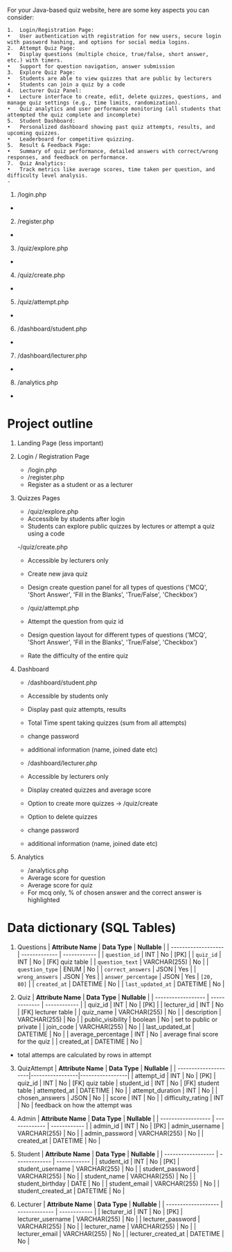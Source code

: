 
For your Java-based quiz website, here are some key aspects you can consider:

	1.	Login/Registration Page:
	•	User authentication with registration for new users, secure login with password hashing, and options for social media logins.
	2.	Attempt Quiz Page:
	•	Display questions (multiple choice, true/false, short answer, etc.) with timers.
	•	Support for question navigation, answer submission
	3.	Explore Quiz Page:
	•	Students are able to view quizzes that are public by lecturers
	•	Students can join a quiz by a code
	4.	Lecturer Quiz Panel:
	•	Lecture interface to create, edit, delete quizzes, questions, and manage quiz settings (e.g., time limits, randomization).
	•	Quiz analytics and user performance monitoring (all students that attempted the quiz complete and incomplete)
	5.	Student Dashboard:
	•	Personalized dashboard showing past quiz attempts, results, and upcoming quizzes.
	•	Leaderboard for competitive quizzing.
	5.	Result & Feedback Page:
	•	Summary of quiz performance, detailed answers with correct/wrong responses, and feedback on performance.
	7.	Quiz Analytics:
	•	Track metrics like average scores, time taken per question, and difficulty level analysis.
	- 
1. /login.php 
- 
2. /register.php
- 
3. /quiz/explore.php
- 
4. /quiz/create.php
- 
5. /quiz/attempt.php
- 
6. /dashboard/student.php
- 
7. /dashboard/lecturer.php
- 
8. /analytics.php
-

# Project outline
1. Landing Page (less important)
2. Login / Registration Page
	- /login.php
	- /register.php
	- Register as a student or as a lecturer
3. Quizzes Pages
	- /quiz/explore.php
	- Accessible by students after login
	- Students can explore public quizzes by lectures or attempt a quiz using a code
	
	-/quiz/create.php
	- Accessible by lecturers only
	- Create new java quiz 
	- Design create question panel for all types of questions ('MCQ', 'Short Answer', 'Fill in the Blanks', 'True/False', 'Checkbox')

	- /quiz/attempt.php
	- Attempt the question from quiz id
	- Design question layout for different types of questions ('MCQ', 'Short Answer', 'Fill in the Blanks', 'True/False', 'Checkbox')
	- Rate the difficulty of the entire quiz
	
4. Dashboard 
	- /dashboard/student.php
	- Accessible by students only
	- Display past quiz attempts, results 
	- Total Time spent taking quizzes (sum from all attempts)
	- change password
	- additional information (name, joined date etc)
	
	- /dashboard/lecturer.php
	- Accessible by lecturers only
	- Display created quizzes and average score
	- Option to create more quizzes -> /quiz/create
	- Option to delete quizzes
	- change password
	- additional information (name, joined date etc)
	
5. Analytics
	- /analytics.php
	- Average score for question
	- Average score for quiz
	- For mcq only, % of chosen answer and the correct answer is highlighted
	
# Data dictionary (SQL Tables)
1. Questions
| **Attribute Name**  | **Data Type** | **Nullable** |
| ------------------- | ------------- | ------------ |
| `question_id`       | INT           | No           | [PK] |
| `quiz_id`           | INT           | No           | [FK] quiz table |
| `question_text`     | VARCHAR(255)  | No           |
| `question_type`     | ENUM          | No           |
| `correct_answers`   | JSON          | Yes          |
| `wrong_answers`     | JSON          | Yes          |
| `answer_percentage` | JSON          | Yes          | `[20, 80]` |
| `created_at`        | DATETIME      | No           |
| `last_updated_at`   | DATETIME      | No           |


2. Quiz
| **Attribute Name** | **Data Type** | **Nullable** |
| ------------------ | ------------- | ------------ |
| quiz_id            | INT           | No           | [PK] |
| lecturer_id        | INT           | No           | [FK] lecturer table |
| quiz_name          | VARCHAR(255)  | No           |
| description        | VARCHAR(255)  | No           |
| public_visibility         | boolean          | No           | set to public or private |
| join_code          | VARCHAR(255)  | No           |
| last_updated_at    | DATETIME      | No           |
| average_percentage | INT           | No           | average final score for the quiz |
| created_at         | DATETIME      | No           |
- total attemps are calculated by rows in attempt

3. QuizAttempt
| **Attribute Name**   | **Data Type**   | **Nullable**    |
| ---------------------|-----------------|-----------------|
| attempt_id           | INT             | No              | [PK]
| quiz_id              | INT             | No              | [FK] quiz table
| student_id           | INT             | No              | [FK] student table
| attempted_at         | DATETIME        | No              |
| attempt_duration     | INT             | No              |
| chosen_answers       | JSON            | No              |
| score 							 | INT             | No              |
| difficulty_rating    | INT             | No              | feedback on how the attempt was

4. Admin
| **Attribute Name** | **Data Type** | **Nullable** |
| ------------------ | ------------- | ------------ |
| admin_id           | INT           | No           | [PK]
| admin_username     | VARCHAR(255)  | No           |
| admin_password     | VARCHAR(255)  | No           |
| created_at         | DATETIME      | No           |


5. Student
| **Attribute Name** | **Data Type** | **Nullable** |
| ------------------ | ------------- | ------------ |
| student_id         | INT           | No           | [PK]
| student_username   | VARCHAR(255)  | No           |
| student_password   | VARCHAR(255)  | No           |
| student_name       | VARCHAR(255)  | No           |
| student_birthday   | DATE          | No           |
| student_email      | VARCHAR(255)  | No           |
| student_created_at | DATETIME      | No           |

6. Lecturer
| **Attribute Name**  | **Data Type** | **Nullable** |
| ------------------- | ------------- | ------------ |
| lecturer_id         | INT           | No           | [PK]
| lecturer_username   | VARCHAR(255)  | No           |
| lecturer_password   | VARCHAR(255)  | No           |
| lecturer_name       | VARCHAR(255)  | No           |
| lecturer_email      | VARCHAR(255)  | No           |
| lecturer_created_at | DATETIME      | No           |

